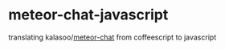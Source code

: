 meteor-chat-javascript
======================

translating kalasoo/[meteor-chat](https://github.com/kalasoo/meteor-chat) from coffeescript to javascript
